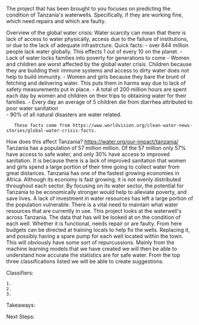 The project that has been brought to you focuses on predicting the condition of Tanzania's waterwells. Specifically, if they are working fine, which need repairs and which are faulty. 

Overview of the global water crisis: 
    Water scarcity can mean that there is lack of access to water physically, access due to the failure of institutions, or due to the lack of adequate infrastrcture. 
    Quick facts: 
        - over 844 million people lack water globally. This effects 1 out of every 10 on the planet. 
        - Lack of water locks families into poverty for generations to come
        - Women and children are worst affected by the global water crisis. Children because they are building their immune systems and access to dirty water does not help to build immunity. 
        - Women and girls because they bare the brunt of fetching and delivering water. This puts them in harms way due to lack of safety measurements put in place. 
        - A total of 200 million hours are spent each day by women and children on their trips to obtaining water for their families. 
        - Every day an average of 5 children die from diarrhea attributed to poor water sanitation  
        - 90% of all natural disasters are water related. 
        
       These facts come from https://www.worldvision.org/clean-water-news-stories/global-water-crisis-facts. 
       
How does this affect Tanzania? https://water.org/our-impact/tanzania/ 
      Tanzania has a population of 57 million million. Of the 57 million only 57% have access to safe water, and only 30% have access to improved sanitation. It is because there is a lack of improved sanitation that women and girls spend a large portion of their time going to collect water from great distances. 
      Tanzania has one of the fastest growing economies in Africa. Although its economy is fast growing, it is not evenly distributed throughout each sector. By focusing on its water sector, the potential for Tanzania to be economically stronger would help to alleviate poverty, and save lives. 
      A lack of investment in water resources has left a large portion of the population vulnerable. There is a vital need to maintain what water resources that are currently in use. This project looks at the waterwell's across Tanzania. The data that has will be looked at on the condition of each well. Whether it is functional, needs repair or are faulty. From here budgets can be directed at training locals to help fix the wells. Replacing it, and possibly having a spare pump for each well located within the town. This will obviously have some sort of repurcussions. 
      Mainly from the machine learning models that we have created we will then be able to understand how accurate the statistics are for safe water. From the top three classifications listed we will be able to create suggestions. 
      
Classifiers: 

    1. 
    2. 
    3. 
    
Takeaways: 



Next Steps: 
        
